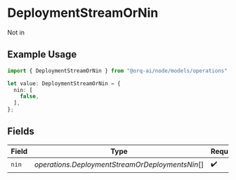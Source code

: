 # DeploymentStreamOrNin

Not in

## Example Usage

```typescript
import { DeploymentStreamOrNin } from "@orq-ai/node/models/operations";

let value: DeploymentStreamOrNin = {
  nin: [
    false,
  ],
};
```

## Fields

| Field                                           | Type                                            | Required                                        | Description                                     |
| ----------------------------------------------- | ----------------------------------------------- | ----------------------------------------------- | ----------------------------------------------- |
| `nin`                                           | *operations.DeploymentStreamOrDeploymentsNin*[] | :heavy_check_mark:                              | N/A                                             |